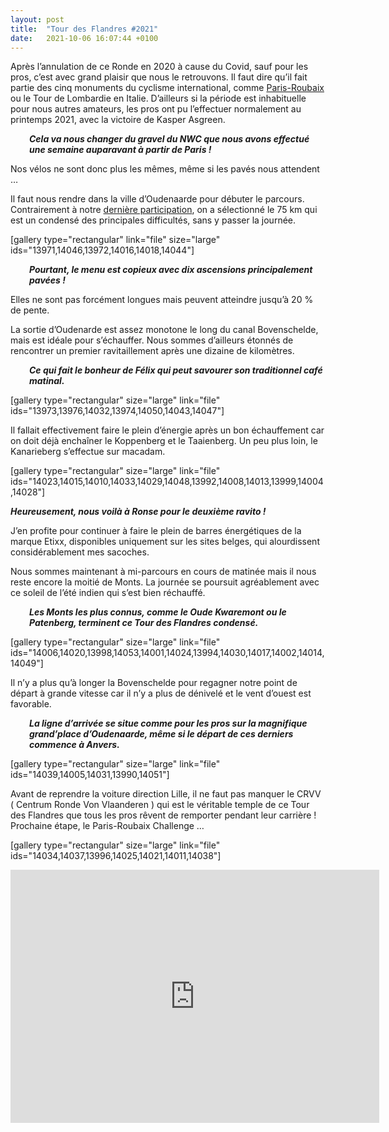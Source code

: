 ```yaml
---
layout: post
title:  "Tour des Flandres #2021"
date:   2021-10-06 16:07:44 +0100
---
```

Après l’annulation de ce Ronde en 2020 à cause du Covid, sauf pour les pros, c’est avec grand plaisir que nous le retrouvons.
Il faut dire qu’il fait partie des cinq monuments du cyclisme international, comme <a href="https://twomoulins.fr/paris-roubaix-2019/">Paris-Roubaix</a> ou le Tour de Lombardie en Italie.
D’ailleurs si la période est inhabituelle pour nous autres amateurs, les pros ont pu l’effectuer normalement au printemps 2021, avec la victoire de Kasper Asgreen.
<p style="padding-left: 30px;"><em><strong>Cela va nous changer du gravel du NWC que nous avons effectué une semaine auparavant à partir de Paris !</strong></em></p>
Nos vélos ne sont donc plus les mêmes, même si les pavés nous attendent …

Il faut nous rendre dans la ville d’Oudenaarde pour débuter le parcours.
Contrairement à notre <a href="https://twomoulins.fr/tour-flandres-2019/">dernière participation</a>, on a sélectionné le 75 km qui est un condensé des principales difficultés, sans y passer la journée.

[gallery type="rectangular" link="file" size="large" ids="13971,14046,13972,14016,14018,14044"]
<p style="padding-left: 30px;"><em><strong>Pourtant, le menu est copieux avec dix ascensions principalement pavées !</strong></em></p>
Elles ne sont pas forcément longues mais peuvent atteindre jusqu’à 20 % de pente.

La sortie d’Oudenarde est assez monotone le long du canal Bovenschelde, mais est idéale pour s’échauffer.
Nous sommes d’ailleurs étonnés de rencontrer un premier ravitaillement après une dizaine de kilomètres.
<p style="padding-left: 30px;"><em><strong>Ce qui fait le bonheur de Félix qui peut savourer son traditionnel café matinal.</strong></em></p>
[gallery type="rectangular" size="large" link="file" ids="13973,13976,14032,13974,14050,14043,14047"]

Il fallait effectivement faire le plein d’énergie après un bon échauffement car on doit déjà enchaîner le Koppenberg et le Taaienberg.
Un peu plus loin, le Kanarieberg s’effectue sur macadam.

[gallery type="rectangular" size="large" link="file" ids="14023,14015,14010,14033,14029,14048,13992,14008,14013,13999,14004,14028"]

<em><strong>Heureusement, nous voilà à Ronse pour le deuxième ravito !</strong></em>

J’en profite pour continuer à faire le plein de barres énergétiques de la marque Etixx, disponibles uniquement sur les sites belges, qui alourdissent considérablement mes sacoches.

Nous sommes maintenant à mi-parcours en cours de matinée mais il nous reste encore la moitié de Monts.
La journée se poursuit agréablement avec ce soleil de l’été indien qui s’est bien réchauffé.
<p style="padding-left: 30px;"><em><strong>Les Monts les plus connus, comme le Oude Kwaremont ou le Patenberg, terminent ce Tour des Flandres condensé.
</strong></em></p>
[gallery type="rectangular" size="large" link="file" ids="14006,14020,13998,14053,14001,14024,13994,14030,14017,14002,14014,14049"]

Il n’y a plus qu’à longer la Bovenschelde pour regagner notre point de départ à grande vitesse car il n’y a plus de dénivelé et le vent d’ouest est favorable.
<p style="padding-left: 30px;"><em><strong>La ligne d’arrivée se situe comme pour les pros sur la magnifique grand’place d’Oudenaarde, même si le départ de ces derniers commence à Anvers.</strong></em></p>
[gallery type="rectangular" size="large" link="file" ids="14039,14005,14031,13990,14051"]

Avant de reprendre la voiture direction Lille, il ne faut pas manquer le CRVV ( Centrum Ronde Von Vlaanderen ) qui est le véritable temple de ce Tour des Flandres que tous les pros rêvent de remporter pendant leur carrière !
Prochaine étape, le Paris-Roubaix Challenge …

[gallery type="rectangular" size="large" link="file" ids="14034,14037,13996,14025,14021,14011,14038"]

<center><iframe src="https://www.strava.com/activities/5979782964/embed/596b4bbf04f45c0a1b71521fa77a06f581606f27" width="590" height="405" frameborder="0" scrolling="no"></iframe></center><center></center><center> </center>















